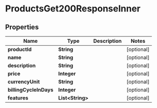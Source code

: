 

# ProductsGet200ResponseInner


## Properties

| Name | Type | Description | Notes |
|------------ | ------------- | ------------- | -------------|
|**productId** | **String** |  |  [optional] |
|**name** | **String** |  |  [optional] |
|**description** | **String** |  |  [optional] |
|**price** | **Integer** |  |  [optional] |
|**currencyUnit** | **String** |  |  [optional] |
|**billingCycleInDays** | **Integer** |  |  [optional] |
|**features** | **List&lt;String&gt;** |  |  [optional] |



